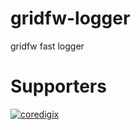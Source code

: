 # gridfw-logger
gridfw fast logger

# Supporters
[![coredigix](https://www.coredigix.com/img/logo.png)](https://coredigix.com)